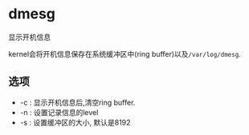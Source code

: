 # dmesg
显示开机信息

kernel会将开机信息保存在系统缓冲区中(ring buffer)以及`/var/log/dmesg`.

## 选项
- -c : 显示开机信息后,清空ring buffer.
- -n : 设置记录信息的level
- -s : 设置缓冲区的大小, 默认是8192